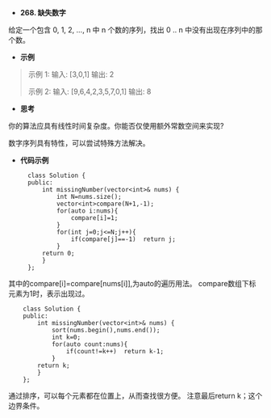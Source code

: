 + **268. 缺失数字**	


给定一个包含 0, 1, 2, ..., n 中 n 个数的序列，找出 0 .. n 中没有出现在序列中的那个数。

+ **示例**

>示例 1:
>输入: [3,0,1]
>输出: 2
>
>示例 2:
>输入: [9,6,4,2,3,5,7,0,1]
>输出: 8
>
>
>
>



+ **思考**


你的算法应具有线性时间复杂度。你能否仅使用额外常数空间来实现?


数字序列具有特性，可以尝试特殊方法解决。


+ **代码示例**


		class Solution {
		public:
    		int missingNumber(vector<int>& nums) {
        		int N=nums.size();
        		vector<int>compare(N+1,-1);
        		for(auto i:nums){
            		compare[i]=1;
        		}
        		for(int j=0;j<=N;j++){
            		if(compare[j]==-1)  return j;
        		}
    		return 0;
    		}
		};

其中的compare[i]=compare[nums[i]],为auto的遍历用法。
compare数组下标元素为1时，表示出现过。




		class Solution {
		public:
    		int missingNumber(vector<int>& nums) {
        		sort(nums.begin(),nums.end());
        		int k=0;
        		for(auto count:nums){
            		if(count!=k++)  return k-1;
        		}
    		return k;
    		}
		};
    
通过排序，可以每个元素都在位置上，从而查找很方便。
注意最后return k；这个边界条件。


